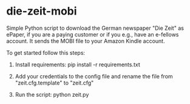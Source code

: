 die-zeit-mobi
========

Simple Python script to download the German newspaper "Die Zeit" as ePaper, if you are a paying customer or if you e.g., have an e-fellows account. It sends the MOBI file to your Amazon Kindle account.

To get started follow this steps:

1. Install requirements: pip install -r requirements.txt

2. Add your credentials to the config file and rename the file from "zeit.cfg.template" to "zeit.cfg"

3. Run the script: python zeit.py

